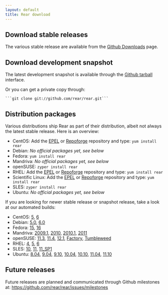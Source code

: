 ```yaml
---
layout: default
title: Rear download
---
```


## Download stable releases ##
The various stable release are available from the
[Github Downloads](https://github.com/rear/rear/downloads) page.


## Download development snapshot ##
The latest development snapshot is available through the
[Github tarball](https://github.com/rear/rear/tarball/master) interface.

Or you can get a private copy through:

    ```git clone git://github.com/rear/rear.git```


## Distribution packages ##
Various distributions ship Rear as part of their distribution, albeit not
always the latest stable release. Here is an overview:

 * CentOS:
   Add the [EPEL](http://apps.fedoraproject.org/packages/rear) or
   [Repoforge](http://pkgs.repoforge.org/rear/) repository and type:
   ```yum install rear```
 * Debian:
   *No official packages yet, see below*
 * Fedora:
   ```yum install rear```
 * Mandriva:
   *No official packages yet, see below*
 * openSUSE:
   ```zyper install rear```
 * RHEL:
   Add the [EPEL](http://apps.fedoraproject.org/packages/rear) or
   [Repoforge](http://pkgs.repoforge.org/rear/) repository and type:
   ```yum install rear```
 * Scientific Linux:
   Add the [EPEL](http://apps.fedoraproject.org/packages/rear) or
   [Repoforge](http://pkgs.repoforge.org/rear/) repository and type:
   ```yum install rear```
 * SLES:
   ```zyper install rear```
 * Ubuntu:
   *No official packages yet, see below*

If you are looking for newer stable release or snapshot release, take a look at
our automated builds:

 * CentOS:
    [5](http://download.opensuse.org/repositories/home:/sschapiro/CentOS_5/noarch/),
    [6](http://download.opensuse.org/repositories/home:/sschapiro/CentOS_CentOS-6/noarch/)
 * Debian:
    [5.0](http://download.opensuse.org/repositories/home:/sschapiro/Debian_5.0/all/),
    [6.0](http://download.opensuse.org/repositories/home:/sschapiro/Debian_6.0/all/)
 * Fedora:
    [15](http://download.opensuse.org/repositories/home:/sschapiro/Fedora_15/noarch/),
    [16](http://download.opensuse.org/repositories/home:/sschapiro/Fedora_16/noarch/)
 * Mandriva:
    [2009.1](http://download.opensuse.org/repositories/home:/sschapiro/Mandriva_2009.1/noarch/),
    [2010](http://download.opensuse.org/repositories/home:/sschapiro/Mandriva_2010/noarch/),
    [2010.1](http://download.opensuse.org/repositories/home:/sschapiro/Mandriva_2010.1/noarch/),
    [2011](http://download.opensuse.org/repositories/home:/sschapiro/Mandriva_2011/noarch/)
 * openSUSE:
    [11.3](http://download.opensuse.org/repositories/home:/sschapiro/openSUSE_11.3/noarch/),
    [11.4](http://download.opensuse.org/repositories/home:/sschapiro/openSUSE_11.4/noarch/),
    [12.1](http://download.opensuse.org/repositories/home:/sschapiro/openSUSE_12.1/noarch/),
    [Factory](http://download.opensuse.org/repositories/home:/sschapiro/openSUSE_Factory/noarch/),
    [Tumbleweed](http://download.opensuse.org/repositories/home:/sschapiro/openSUSE_Tumbleweed/noarch/)
 * RHEL:
    [4](http://download.opensuse.org/repositories/home:/sschapiro/RHEL_4/noarch/),
    [5](http://download.opensuse.org/repositories/home:/sschapiro/RHEL_5/noarch/),
    [6](http://download.opensuse.org/repositories/home:/sschapiro/RedHat_RHEL-6/noarch/)
 * SLES:
    [10](http://download.opensuse.org/repositories/home:/sschapiro/SLE_10/noarch/),
    [11](http://download.opensuse.org/repositories/home:/sschapiro/SLE_11/noarch/),
    [11_SP1](http://download.opensuse.org/repositories/home:/sschapiro/SLE_11_SP1/noarch/)
 * Ubuntu:
    [8.04](http://download.opensuse.org/repositories/home:/sschapiro/xUbuntu_8.04/all/),
    [9.04](http://download.opensuse.org/repositories/home:/sschapiro/xUbuntu_9.04/all/),
    [9.10](http://download.opensuse.org/repositories/home:/sschapiro/xUbuntu_9.10/all/),
    [10.04](http://download.opensuse.org/repositories/home:/sschapiro/xUbuntu_10.04/all/),
    [10.10](http://download.opensuse.org/repositories/home:/sschapiro/xUbuntu_10.10/all/),
    [11.04](http://download.opensuse.org/repositories/home:/sschapiro/xUbuntu_11.04/all/),
    [11.10](http://download.opensuse.org/repositories/home:/sschapiro/xUbuntu_11.10/all/)


## Future releases
Future releases are planned and communicated through Github milestones at:
<https://github.com/rear/rear/issues/milestones>
